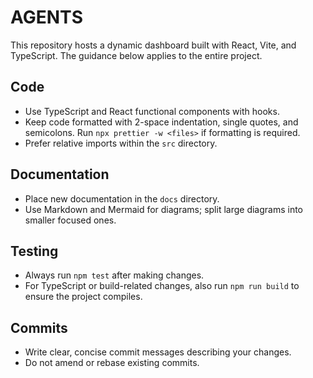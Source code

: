 # AGENTS

This repository hosts a dynamic dashboard built with React, Vite, and TypeScript. The guidance below applies to the entire project.

## Code
- Use TypeScript and React functional components with hooks.
- Keep code formatted with 2-space indentation, single quotes, and semicolons. Run `npx prettier -w <files>` if formatting is required.
- Prefer relative imports within the `src` directory.

## Documentation
- Place new documentation in the `docs` directory.
- Use Markdown and Mermaid for diagrams; split large diagrams into smaller focused ones.

## Testing
- Always run `npm test` after making changes.
- For TypeScript or build-related changes, also run `npm run build` to ensure the project compiles.

## Commits
- Write clear, concise commit messages describing your changes.
- Do not amend or rebase existing commits.
